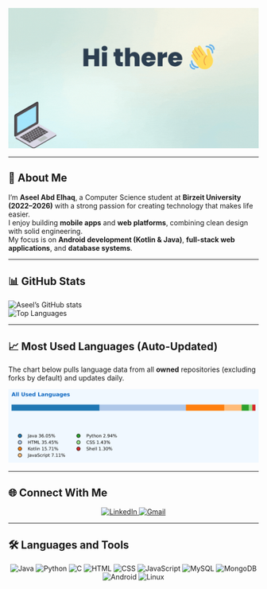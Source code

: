 <!-- 🎥 Banner -->
![Banner](https://github.com/AseelAbdElhaq/AseelAbdElhaq/blob/main/banner.gif?raw=true)

---

## 🚀 About Me
I’m **Aseel Abd Elhaq**, a Computer Science student at **Birzeit University (2022–2026)** with a strong passion for creating technology that makes life easier.  
I enjoy building **mobile apps** and **web platforms**, combining clean design with solid engineering.  
My focus is on **Android development (Kotlin & Java)**, **full-stack web applications**, and **database systems**.  

---

## 📊 GitHub Stats
![Aseel’s GitHub stats](https://github-readme-stats.vercel.app/api?username=AseelAbdElhaq&show_icons=true&title_color=0A66C2&icon_color=00BFFF&text_color=333333&bg_color=F0F8FF)  
![Top Languages](https://github-readme-stats.vercel.app/api/top-langs/?username=AseelAbdElhaq&layout=compact&title_color=0A66C2&icon_color=00BFFF&text_color=333333&bg_color=F0F8FF)

---

## 📈 Most Used Languages (Auto-Updated)
The chart below pulls language data from all **owned** repositories (excluding forks by default) and updates daily.

<p align="center">
  <img src="assets/languages.svg" alt="Auto-updated language breakdown" />
</p>

---

## 🌐 Connect With Me
<p align="center">
<a href="https://www.linkedin.com/in/aseel-abd-elhaq-7a446b318" target="_blank" rel="noopener noreferrer">
  <img src="https://img.icons8.com/fluency/48/linkedin.png" alt="LinkedIn"/>
</a>
<a href="mailto:aseelabdelhaq228@gmail.com" target="_blank" rel="noopener noreferrer">
  <img src="https://img.icons8.com/fluency/48/gmail-new.png" alt="Gmail"/>
</a>
</p>

---

## 🛠 Languages and Tools
<p align="center">
  <img src="https://img.icons8.com/color/48/java-coffee-cup-logo.png" alt="Java"/>
  <img src="https://img.icons8.com/color/48/python.png" alt="Python"/>
  <img src="https://img.icons8.com/color/48/c-programming.png" alt="C"/>
  <img src="https://img.icons8.com/color/48/html-5.png" alt="HTML"/>
  <img src="https://img.icons8.com/color/48/css3.png" alt="CSS"/>
  <img src="https://img.icons8.com/color/48/javascript.png" alt="JavaScript"/>
  <img src="https://img.icons8.com/color/48/mysql-logo.png" alt="MySQL"/>
  <img src="https://img.icons8.com/color/48/mongodb.png" alt="MongoDB"/>
  <img src="https://img.icons8.com/color/48/android-os.png" alt="Android"/>
  <img src="https://img.icons8.com/color/48/linux.png" alt="Linux"/>
</p>
